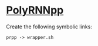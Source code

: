 # [PolyRNNpp](https://hpc.nih.gov/apps/polyrnnpp.html)

Create the following symbolic links:
```
prpp -> wrapper.sh
```
